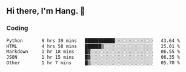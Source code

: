## Hi there, I'm Hang. 👋

### Coding

<!--START_SECTION:waka-->

```txt
Python       8 hrs 39 mins   ███████████░░░░░░░░░░░░░░   43.64 %
HTML         4 hrs 58 mins   ██████▒░░░░░░░░░░░░░░░░░░   25.01 %
Markdown     1 hr 18 mins    █▓░░░░░░░░░░░░░░░░░░░░░░░   06.55 %
JSON         1 hr 15 mins    █▓░░░░░░░░░░░░░░░░░░░░░░░   06.35 %
Other        1 hr 7 mins     █▒░░░░░░░░░░░░░░░░░░░░░░░   05.70 %
```

<!--END_SECTION:waka-->
